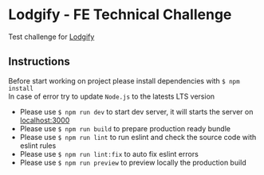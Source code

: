 # Lodgify - FE Technical Challenge

Test challenge for [Lodgify](https://www.googleadservices.com/pagead/aclk?sa=L&ai=DChcSEwjulKyehuuKAxWZi1AGHRhSBDoYABAAGgJkZw&ae=2&aspm=1&co=1&ase=5&gclid=CjwKCAiAp4O8BhAkEiwAqv2UqDIGfcmwTEJnfOlNrYYAIxgeg-E4sWKM0fB7ow5xOyYPhlaclaJPyxoCySQQAvD_BwE&ei=SwSBZ8uUIcaAhbIPru3XkQc&ohost=www.google.com&cid=CAESV-D23E38ewL9DhT1KIP-0GXwyrT6Lxpj-VTZm5ZqOAD-I1YOmv0eqfPi61eMpnC720lm_F83jsExJ9kyMjsjBYHdA0jxHeP06jTWUs_W9alGmcHmgJgkUA&sig=AOD64_3U9TjNvJcU9MBCbObjaj4VvzDJ_A&q&sqi=2&adurl&ved=2ahUKEwiL5qaehuuKAxVGQEEAHa72NXIQ0Qx6BAgLEAE)

## Instructions

Before start working on project please install dependencies with `$ npm install`\
In case of error try to update `Node.js` to the latests LTS version

- Please use `$ npm run dev` to start dev server, it will starts the server on [localhost:3000](http://localhost:3000/)
- Please use `$ npm run build` to prepare production ready bundle
- Please use `$ npm run lint` to run eslint and check the source code with eslint rules
- Please use `$ npm run lint:fix` to auto fix eslint errors
- Please use `$ npm run preview` to preview locally the production build
